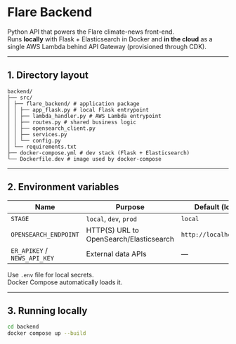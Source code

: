 # Flare Backend

Python API that powers the Flare climate-news front-end.  
Runs **locally** with Flask + Elasticsearch in Docker and **in the cloud** as a
single AWS Lambda behind API Gateway (provisioned through CDK).

---

## 1. Directory layout

```
backend/
├── src/
│ ├── flare_backend/ # application package
│ │ ├── app_flask.py # local Flask entrypoint
│ │ ├── lambda_handler.py # AWS Lambda entrypoint
│ │ ├── routes.py # shared business logic
│ │ ├── opensearch_client.py
│ │ ├── services.py
│ │ └── config.py
│ └── requirements.txt
├── docker-compose.yml # dev stack (Flask + Elasticsearch)
└── Dockerfile.dev # image used by docker-compose
```

---

## 2. Environment variables

| Name | Purpose | Default (local) |
|------|---------|-----------------|
| `STAGE` | `local`, `dev`, `prod` | `local` |
| `OPENSEARCH_ENDPOINT` | HTTP(S) URL to OpenSearch/Elasticsearch | `http://localhost:9200` |
| `ER_APIKEY` / `NEWS_API_KEY` | External data APIs | — |

Use `.env` file for local secrets.  
Docker Compose automatically loads it.

---

## 3. Running **locally**

```bash
cd backend
docker compose up --build
```

